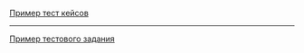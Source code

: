 [Пример тест кейсов](https://docs.google.com/spreadsheets/d/15NvCLHWcL0Tldn64MSl_zDUP8N9_H3q4HrC7V4Wtu0s/edit?usp=sharing)

---

[Пример тестового задания](https://docs.google.com/spreadsheets/d/1rLHAlt2p9M5popwOXfxhnZdgBHg9VeWzVKjLUY_SzGw/edit?usp=sharing)